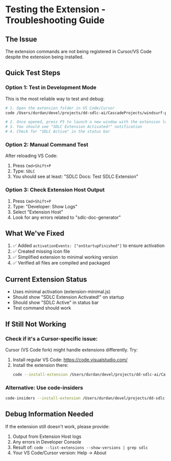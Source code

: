 # Testing the Extension - Troubleshooting Guide

## The Issue
The extension commands are not being registered in Cursor/VS Code despite the extension being installed.

## Quick Test Steps

### Option 1: Test in Development Mode
This is the most reliable way to test and debug:

```bash
# 1. Open the extension folder in VS Code/Cursor
code /Users/durdan/devel/projects/dd-sdlc-ai/CascadeProjects/windsurf-project/vscode-extension/sdlc-doc-generator

# 2. Once opened, press F5 to launch a new window with the extension loaded
# 3. You should see "SDLC Extension Activated!" notification
# 4. Check for "SDLC Active" in the status bar
```

### Option 2: Manual Command Test
After reloading VS Code:
1. Press `Cmd+Shift+P`
2. Type: `SDLC`
3. You should see at least: "SDLC Docs: Test SDLC Extension"

### Option 3: Check Extension Host Output
1. Press `Cmd+Shift+P`
2. Type: "Developer: Show Logs"
3. Select "Extension Host"
4. Look for any errors related to "sdlc-doc-generator"

## What We've Fixed
1. ✅ Added `activationEvents: ["onStartupFinished"]` to ensure activation
2. ✅ Created missing icon file
3. ✅ Simplified extension to minimal working version
4. ✅ Verified all files are compiled and packaged

## Current Extension Status
- Uses minimal activation (extension-minimal.js)
- Should show "SDLC Extension Activated!" on startup
- Should show "SDLC Active" in status bar
- Test command should work

## If Still Not Working

### Check if it's a Cursor-specific issue:
Cursor (VS Code fork) might handle extensions differently. Try:
1. Install regular VS Code: https://code.visualstudio.com/
2. Install the extension there: 
   ```bash
   code --install-extension /Users/durdan/devel/projects/dd-sdlc-ai/CascadeProjects/windsurf-project/vscode-extension/sdlc-doc-generator/sdlc-doc-generator-1.0.0.vsix
   ```

### Alternative: Use code-insiders
```bash
code-insiders --install-extension /Users/durdan/devel/projects/dd-sdlc-ai/CascadeProjects/windsurf-project/vscode-extension/sdlc-doc-generator/sdlc-doc-generator-1.0.0.vsix
```

## Debug Information Needed
If the extension still doesn't work, please provide:
1. Output from Extension Host logs
2. Any errors in Developer Console
3. Result of: `code --list-extensions --show-versions | grep sdlc`
4. Your VS Code/Cursor version: Help → About
